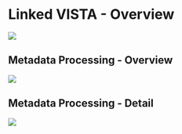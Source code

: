 # Linked VISTA - Overview
![](https://github.com/vistadataproject/documents/blob/master/images/vdp-introB.png)


## Metadata Processing - Overview
![](https://github.com/vistadataproject/documents/blob/master/images/vdp-basic.png)

## Metadata Processing - Detail
![](https://github.com/vistadataproject/documents/blob/master/images/vdp-technical.png)

